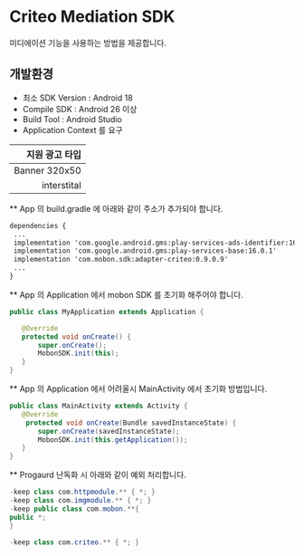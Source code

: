 # Criteo Mediation SDK

 미디에이션 기능을 사용하는 방법을 제공합니다.

## 개발환경
- 최소 SDK Version : Android 18
- Compile SDK : Android 26 이상
- Build Tool : Android Studio 
- Application Context 를 요구

|지원 광고 타입|
|---:|
|Banner 320x50|
|interstital|

**  App 의 build.gradle 에 아래와 같이 주소가 추가되야 합니다.
 ```XML
dependencies {
  ...
  implementation 'com.google.android.gms:play-services-ads-identifier:16.0.0'
  implementation 'com.google.android.gms:play-services-base:16.0.1'
  implementation 'com.mobon.sdk:adapter-criteo:0.9.0.9'
  ...
}
```

**  App 의 Application 에서 mobon SDK 를 초기화 해주어야 합니다.
 ```java
public class MyApplication extends Application {

    @Override
    protected void onCreate() {
        super.onCreate();       
        MobonSDK.init(this);
    }
}
```

**  App 의 Application 에서 어려울시 MainActivity 에서 초기화 방법입니다.
 ```java
public class MainActivity extends Activity {
    @Override
     protected void onCreate(Bundle savedInstanceState) {
        super.onCreate(savedInstanceState);
        MobonSDK.init(this.getApplication());
    }
}
```
   
**  Progaurd 난독화 시 아래와 같이 예외 처리합니다.
 ```java
 -keep class com.httpmodule.** { *; }
-keep class com.imgmodule.** { *; }
-keep public class com.mobon.**{
 public *;
}

-keep class com.criteo.** { *; }
```
